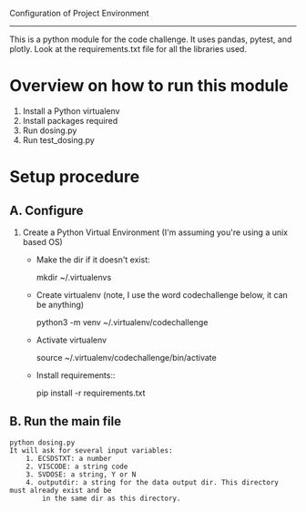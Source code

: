 Configuration of Project Environment
*************************************

This is a python module for the code challenge. It uses pandas, pytest, and plotly. Look at 
the requirements.txt file for all the libraries used.

Overview on how to run this module
================================
1. Install a Python virtualenv
2. Install packages required
3. Run dosing.py
4. Run test_dosing.py

Setup procedure
================

A. Configure
------------------------------------------------------------------------------------------------

1. Create a Python Virtual Environment (I'm assuming you're using a unix based OS)
    - Make the dir if it doesn't exist:

        mkdir ~/.virtualenvs
        

    - Create virtualenv (note, I use the word codechallenge below, it can be anything)

        python3 -m venv ~/.virtualenv/codechallenge
        
    - Activate virtualenv 

        source ~/.virtualenv/codechallenge/bin/activate

    - Install requirements::

        pip install -r requirements.txt


B. Run the main file 
---------------
	python dosing.py
	It will ask for several input variables:
		1. ECSDSTXT: a number
		2. VISCODE: a string code 
		3. SVDOSE: a string, Y or N
		4. outputdir: a string for the data output dir. This directory must already exist and be
     		in the same dir as this directory.
		
	
